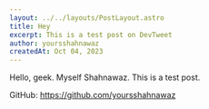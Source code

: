 ```yaml
---
layout: ../../layouts/PostLayout.astro
title: Hey
excerpt: This is a test post on DevTweet
author: yoursshahnawaz
createdAt: Oct 04, 2023
---
```


Hello, geek. Myself Shahnawaz. This is a test post.

GitHub: https://github.com/yoursshahnawaz
